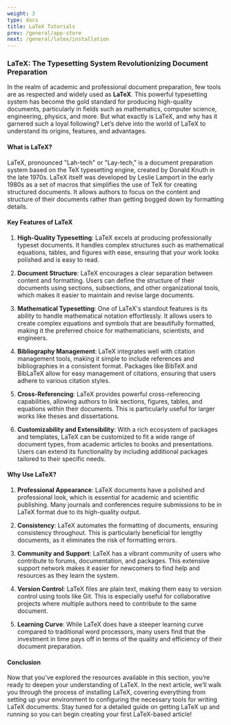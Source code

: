 ```yaml
---
weight: 3
type: docs
title: LaTeX Tutorials
prev: /general/app-store
next: /general/latex/installation
---
```

### LaTeX: The Typesetting System Revolutionizing Document Preparation

In the realm of academic and professional document preparation, few tools are as respected and widely used as **LaTeX**. This powerful typesetting system has become the gold standard for producing high-quality documents, particularly in fields such as mathematics, computer science, engineering, physics, and more. But what exactly is LaTeX, and why has it garnered such a loyal following? Let’s delve into the world of LaTeX to understand its origins, features, and advantages.

#### What is LaTeX?

LaTeX, pronounced "Lah-tech" or "Lay-tech," is a document preparation system based on the TeX typesetting engine, created by Donald Knuth in the late 1970s. LaTeX itself was developed by Leslie Lamport in the early 1980s as a set of macros that simplifies the use of TeX for creating structured documents. It allows authors to focus on the content and structure of their documents rather than getting bogged down by formatting details.

#### Key Features of LaTeX

1. **High-Quality Typesetting**: LaTeX excels at producing professionally typeset documents. It handles complex structures such as mathematical equations, tables, and figures with ease, ensuring that your work looks polished and is easy to read.

2. **Document Structure**: LaTeX encourages a clear separation between content and formatting. Users can define the structure of their documents using sections, subsections, and other organizational tools, which makes it easier to maintain and revise large documents.

3. **Mathematical Typesetting**: One of LaTeX's standout features is its ability to handle mathematical notation effortlessly. It allows users to create complex equations and symbols that are beautifully formatted, making it the preferred choice for mathematicians, scientists, and engineers.

4. **Bibliography Management**: LaTeX integrates well with citation management tools, making it simple to include references and bibliographies in a consistent format. Packages like BibTeX and BibLaTeX allow for easy management of citations, ensuring that users adhere to various citation styles.

5. **Cross-Referencing**: LaTeX provides powerful cross-referencing capabilities, allowing authors to link sections, figures, tables, and equations within their documents. This is particularly useful for larger works like theses and dissertations.

6. **Customizability and Extensibility**: With a rich ecosystem of packages and templates, LaTeX can be customized to fit a wide range of document types, from academic articles to books and presentations. Users can extend its functionality by including additional packages tailored to their specific needs.

#### Why Use LaTeX?

1. **Professional Appearance**: LaTeX documents have a polished and professional look, which is essential for academic and scientific publishing. Many journals and conferences require submissions to be in LaTeX format due to its high-quality output.

2. **Consistency**: LaTeX automates the formatting of documents, ensuring consistency throughout. This is particularly beneficial for lengthy documents, as it eliminates the risk of formatting errors.

3. **Community and Support**: LaTeX has a vibrant community of users who contribute to forums, documentation, and packages. This extensive support network makes it easier for newcomers to find help and resources as they learn the system.

4. **Version Control**: LaTeX files are plain text, making them easy to version control using tools like Git. This is especially useful for collaborative projects where multiple authors need to contribute to the same document.

5. **Learning Curve**: While LaTeX does have a steeper learning curve compared to traditional word processors, many users find that the investment in time pays off in terms of the quality and efficiency of their document preparation.

#### Conclusion

Now that you’ve explored the resources available in this section, you’re ready to deepen your understanding of LaTeX. In the next article, we’ll walk you through the process of installing LaTeX, covering everything from setting up your environment to configuring the necessary tools for writing LaTeX documents. Stay tuned for a detailed guide on getting LaTeX up and running so you can begin creating your first LaTeX-based article!